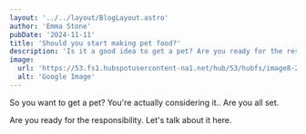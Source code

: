 ```yaml
---
layout: '../../layout/BlogLayout.astro'
author: 'Emma Stone'
pubDate: '2024-11-11'
title: 'Should you start making pet food?'
description: 'Is it a good idea to get a pet? Are you ready for the responsibility?'
image:
  url: 'https://53.fs1.hubspotusercontent-na1.net/hub/53/hubfs/image8-2.jpg?width=600&name=image8-2.jpg'
  alt: 'Google Image'
---
```


So you want to get a pet? You're actually considering it.. Are you all set.

Are you ready for the responsibility.
Let's talk about it here.
